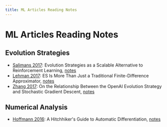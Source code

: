 ```yaml
---
title: ML Articles Reading Notes
---
```


# ML Articles Reading Notes

## Evolution Strategies

- [Salimans 2017](https://arxiv.org/pdf/1703.03864.pdf): Evolution Strategies as a Scalable Alternative to Reinforcement Learning, [notes](./evolution-strategies/2017-09-salimans.md)
- [Lehman 2017](https://arxiv.org/pdf/1712.06568.pdf): ES Is More Than Just a Traditional Finite-Difference Approximator, [notes](./evolution-strategies/2017-12-lehman.md)
- [Zhang 2017](https://arxiv.org/pdf/1712.06564.pdf): On the Relationship Between the OpenAI Evolution Strategy and Stochastic Gradient Descent, [notes](./evolution-strategies/2017-12-zhang.md)

## Numerical Analysis

- [Hoffmann 2016](https://arxiv.org/pdf/1411.0583.pdf): A Hitchhiker's Guide to Automatic Differentiation, [notes](./numerical-analysis/2016-07-hoffmann.md)